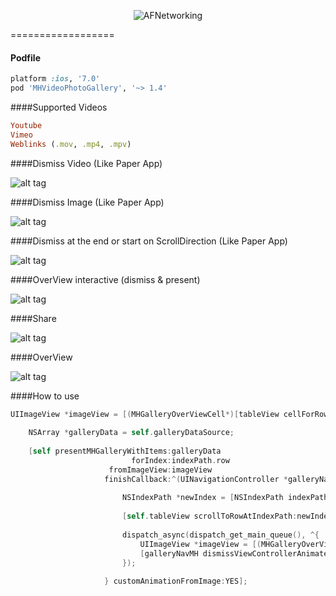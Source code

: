 <p align="center" >
  <img src="https://dl.dropboxusercontent.com/u/17911939/galleryIcon.png" alt="AFNetworking" title="AFNetworking">
</p>
==================

#### Podfile

```ruby
platform :ios, '7.0'
pod 'MHVideoPhotoGallery', '~> 1.4'
```
####Supported Videos
```ruby
Youtube
Vimeo
Weblinks (.mov, .mp4, .mpv)
```
####Dismiss Video (Like Paper App)

![alt tag](https://dl.dropboxusercontent.com/u/17911939/dismissInteractiveVideo.gif)

####Dismiss Image (Like Paper App)

![alt tag](https://dl.dropboxusercontent.com/u/17911939/dismissInteractive.gif)

####Dismiss at the end or start on ScrollDirection (Like Paper App)

![alt tag](https://dl.dropboxusercontent.com/u/17911939/dismissAtTheEnd.gif)

####OverView interactive (dismiss & present)

![alt tag](https://dl.dropboxusercontent.com/u/17911939/interactive.gif)

####Share

![alt tag](https://dl.dropboxusercontent.com/u/17911939/ShareView.gif)

####OverView 

![alt tag](https://dl.dropboxusercontent.com/u/17911939/OverView.gif)


####How to use

```objective-c
UIImageView *imageView = [(MHGalleryOverViewCell*)[tableView cellForRowAtIndexPath:indexPath] thumbnail];
        
    NSArray *galleryData = self.galleryDataSource;
    
    [self presentMHGalleryWithItems:galleryData
                           forIndex:indexPath.row
                      fromImageView:imageView
                     finishCallback:^(UINavigationController *galleryNavMH, NSInteger pageIndex, UIImage *image,MHTransitionDismissMHGallery *interactiveTransition) {
                         
                         NSIndexPath *newIndex = [NSIndexPath indexPathForRow:pageIndex inSection:0];
                         
                         [self.tableView scrollToRowAtIndexPath:newIndex atScrollPosition:UITableViewScrollPositionMiddle animated:NO];
                         
                         dispatch_async(dispatch_get_main_queue(), ^{
                             UIImageView *imageView = [(MHGalleryOverViewCell*)[self.tableView cellForRowAtIndexPath:newIndex] thumbnail];
                             [galleryNavMH dismissViewControllerAnimated:YES dismissImageView:imageView completion:nil];
                         });
                         
                     } customAnimationFromImage:YES];
```

	


